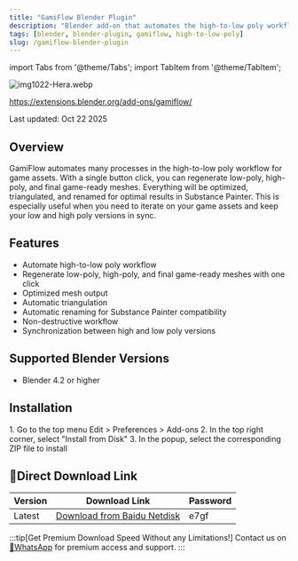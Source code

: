 ```yaml
---
title: "GamiFlow Blender Plugin"
description: "Blender add-on that automates the high-to-low poly workflow for game asset creation, optimizing and triangulating meshes for optimal results."
tags: [blender, blender-plugin, gamiflow, high-to-low-poly]
slug: /gamiflow-blender-plugin
---
```


import Tabs from '@theme/Tabs';
import TabItem from '@theme/TabItem';

![img1022-Hera.webp](https://list.ucards.store/d/img/img1022-Hera.webp)

https://extensions.blender.org/add-ons/gamiflow/

Last updated: Oct 22 2025

## Overview

GamiFlow automates many processes in the high-to-low poly workflow for game assets. With a single button click, you can regenerate low-poly, high-poly, and final game-ready meshes. Everything will be optimized, triangulated, and renamed for optimal results in Substance Painter. This is especially useful when you need to iterate on your game assets and keep your low and high poly versions in sync.

## Features

- Automate high-to-low poly workflow
- Regenerate low-poly, high-poly, and final game-ready meshes with one click
- Optimized mesh output
- Automatic triangulation
- Automatic renaming for Substance Painter compatibility
- Non-destructive workflow
- Synchronization between high and low poly versions

## Supported Blender Versions

- Blender 4.2 or higher

## Installation

<Tabs>
<TabItem value="blender42" label="Blender 4.2 or Higher" default>
1. Go to the top menu Edit > Preferences > Add-ons
2. In the top right corner, select "Install from Disk"
3. In the popup, select the corresponding ZIP file to install
</TabItem>
</Tabs>

## 🚀Direct Download Link

| Version | Download Link | Password |
|--------|---------------|----------|
| Latest | [Download from Baidu Netdisk](https://pan.baidu.com/s/1JjZ5aKC4TfGj8Izjs7smVA?pwd=e7gf) | e7gf |

:::tip[Get Premium Download Speed Without any Limitations!]
Contact us on [💬WhatsApp](https://wa.me/+8613237610083) for premium  access and support.
:::
